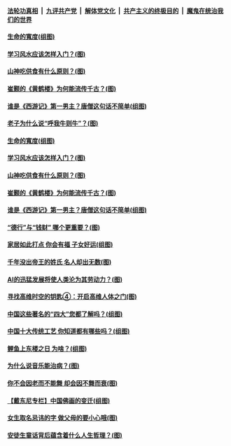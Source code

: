 

####  [法轮功真相](../../../../basic/blob/master/README.md?t=03312331) &nbsp;|&nbsp; [九评共产党](../../../../9ping.md/blob/master/README.md?t=03312331) &nbsp;|&nbsp; [解体党文化](../../../../jtdwh.md/blob/master/README.md?t=03312331)  &nbsp;|&nbsp; [共产主义的终极目的](../../../../gczydzjmd.md/blob/master/README.md?t=03312331) &nbsp;|&nbsp; [魔鬼在统治我们的世界](../../../../mgztzwmdsj.md/blob/master/README.md?t=03312331) 

#### [生命的寬度(组图)](../pages/p7/967296.md?t=03312331) 


#### [学习风水应该怎样入门？(图)](../pages/p7/967284.md?t=03312331) 

#### [山神吃供食有什么原则？(图)](../pages/p7/967121.md?t=03312331) 

#### [崔颢的《黄鹤楼》为何能流传千古？(图)](../pages/p7/967125.md?t=03312331) 

#### [谁是《西游记》第一男主？唐僧这句话不简单(组图)](../pages/p7/967132.md?t=03312331) 

#### [老子为什么说“呼我牛则牛”？(图)](../pages/p7/967227.md?t=03312331) 

#### [生命的寬度(组图)](../pages/p7/967296.md?t=03312331) 


#### [学习风水应该怎样入门？(图)](../pages/p7/967284.md?t=03312331) 

#### [山神吃供食有什么原则？(图)](../pages/p7/967121.md?t=03312331) 

#### [崔颢的《黄鹤楼》为何能流传千古？(图)](../pages/p7/967125.md?t=03312331) 

#### [谁是《西游记》第一男主？唐僧这句话不简单(组图)](../pages/p7/967132.md?t=03312331) 

#### [“德行”与“钱财” 哪个更重要？(图)](../pages/p7/967007.md?t=03312331) 

#### [家居如此打点 你会有福 子女好运(组图)](../pages/p7/966670.md?t=03312331) 

#### [千年没出帝王的姓氏 名人却出无数(图)](../pages/p7/966958.md?t=03312331) 

#### [AI的迅猛发展将使人类沦为其劳动力？(图)](../pages/p7/966997.md?t=03312331) 

#### [寻找高维时空的钥匙④：开启高维人体之门(图)](../pages/p7/967025.md?t=03312331) 

#### [中国这些著名的“四大”您都了解吗？(组图)](../pages/p7/966716.md?t=03312331) 

#### [中国十大传统工艺 你知道都有哪些吗？(组图)](../pages/p7/966922.md?t=03312331) 

#### [鲤鱼上东楼之日 为啥？(组图)](../pages/p7/966709.md?t=03312331) 

#### [为什么说音乐能治病？(图)](../pages/p7/966909.md?t=03312331) 

#### [你不会因老而不能舞 却会因不舞而衰(图)](../pages/p7/965282.md?t=03312331) 

#### [【戴东尼专栏】中国佛画的变迁(组图)](../pages/p7/960487.md?t=03312331) 

#### [女生取名忌讳的字 做父母的要小心哦(图)](../pages/p7/966605.md?t=03312331) 

#### [安徒生童话背后蕴含着什么人生哲理？(图)](../pages/p7/966665.md?t=03312331) 

